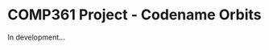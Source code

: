 COMP361 Project - Codename Orbits
====================================================

In development...

